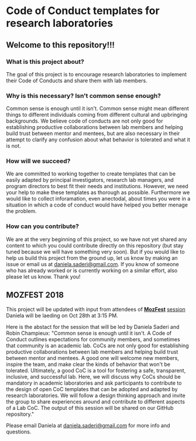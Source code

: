 # Code of Conduct templates for research laboratories

## Welcome to this repository!!!

### What is this project about?
The goal of this project is to encourage research laboratories to implement their Code of Conducts and share them with lab members. 

### Why is this necessary? Isn't common sense enough?
Common sense is enough until it isn't. Common sense might mean different things to different individuals coming from different cultural and upbringing backgrounds. We believe code of conducts are not only good for establishing productive collaborations between lab members and helping build trust between mentor and mentees, but are also necessary in their attempt to clarify any confusion about what behavior is tolerated and what it is not.

### How will we succeed?
We are committed to working together to create templates that can be easily adapted by principal investigators, research lab managers, and program directors to best fit their needs and institutions. However, we need your help to make these templates as thorough as possible. 
Furthermore we would like to collect inforamation, even anectodal, about times you were in a situation in which a code of conduct would have helped you better menage the problem. 

### How can you contribute?
We are at the very beginning of this project, so we have not yet shared any content to which you could contribute directly on this repository (but stay tuned because we will have something very soon). But if you would like to help us build this project from the ground up, let us know by making an issue or email us at daniela.saderi@gmail.com. If you know of someone who has already worked or is currently working on a similar effort, also please let us know. Thank you!


## MOZFEST 2018
This project will be updated with input from attendees of [**MozFest**](https://mozillafestival.org/) [session](https://github.com/MozillaFestival/mozfest-program-2018/issues/575#issuecomment-430313032) Daniela will be laeding on Oct 28th at 3:15 PM.

Here is the abstact for the session that will be led by Daniela Saderi and Robin Champieux:
"Common sense is enough until it isn't. A Code of Conduct outlines expectations for community members, and sometimes that community is an academic lab. CoCs are not only good for establishing productive collaborations between lab members and helping build trust between mentor and mentees. A good one will welcome new members, inspire the team, and make clear the kinds of behavior that won't be tolerated. Ultimately, a good CoC is a tool for fostering a safe, transparent, inclusive, and successful lab. Here, we will discuss why CoCs should be mandatory in academic laboratories and ask participants to contribute to the design of open CoC templates that can be adopted and adapted by research laboratories. We will follow a design thinking approach and invite the group to share experiences around and contribute to different aspects of a Lab CoC. The output of this session will be shared on our GitHub repository."

Please email Daniela at daniela.saderi@gmail.com for more info and questions.






